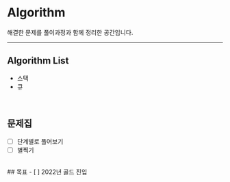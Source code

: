 # **Algorithm**

해결한 문제를 풀이과정과 함께 정리한 공간입니다.  <br/>
___

## Algorithm List
- 스택
- 큐

<br/>

## 문제집
- [ ] 단계별로 풀어보기
- [ ] 별찍기

<br/>
## 목표
- [ ] 2022년 골드 진입
